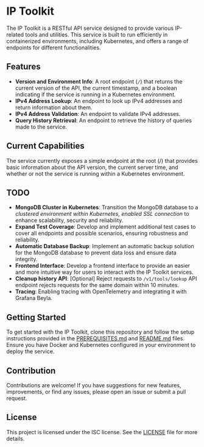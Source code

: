 # IP Toolkit

The IP Toolkit is a RESTful API service designed to provide various IP-related tools and utilities. This service is built to run efficiently in containerized environments, including Kubernetes, and offers a range of endpoints for different functionalities.

## Features

- **Version and Environment Info**: A root endpoint (`/`) that returns the current version of the API, the current timestamp, and a boolean indicating if the service is running in a Kubernetes environment.
- **IPv4 Address Lookup**: An endpoint to look up IPv4 addresses and return information about them.
- **IPv4 Address Validation**: An endpoint to validate IPv4 addresses.
- **Query History Retrieval**: An endpoint to retrieve the history of queries made to the service.

## Current Capabilities

The service currently exposes a simple endpoint at the root (/) that provides basic information about the API version, the current server time, and whether or not the service is running within a Kubernetes environment.

## TODO

- **MongoDB Cluster in Kubernetes**: Transition the MongoDB database to a *clustered environment within Kubernetes, enabled SSL connection* to enhance scalability, security and reliability.
- **Expand Test Coverage**: Develop and implement additional test cases to cover all endpoints and possible scenarios, ensuring robustness and reliability.
- **Automatic Database Backup**: Implement an automatic backup solution for the MongoDB database to prevent data loss and ensure data integrity.
- **Frontend Interface**: Develop a frontend interface to provide an easier and more intuitive way for users to interact with the IP Toolkit services.
- **Cleanup history API**: [Optional] Reject requests to `/v1/tools/lookup` API endpoint rejects requests for the same domain within 10 minutes.
- **Tracing**: Enabling tracing with OpenTelemetry and integrating it with Grafana Beyla.

## Getting Started

To get started with the IP Toolkit, clone this repository and follow the setup instructions provided in the [PREREQUISITES.md](./PREREQUISITES.md) and [README.md](./README.md) files. Ensure you have Docker and Kubernetes configured in your environment to deploy the service.

## Contribution

Contributions are welcome! If you have suggestions for new features, improvements, or find any issues, please open an issue or submit a pull request.

## License

This project is licensed under the ISC license. See the [LICENSE](./LICENSE) file for more details.
